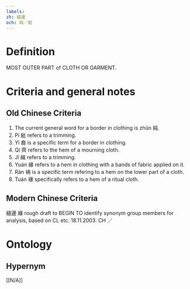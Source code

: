 ```yaml
---
labels: 
zh: 縫邊
och: 純／紕
---
```


# Definition
MOST OUTER PART of CLOTH OR GARMENT.
# Criteria and general notes
## Old Chinese Criteria
1. The current general word for a border in clothing is zhǔn 純.
2. Pí 紕 refers to a trimming.
3. Yì 裔 is a specific term for a border in clothing.
4. Qí 齊 refers to the hem of a mourning cloth.
5. Jī 緝 refers to a trimming.
6. Yuán 緣 refers to a hem in clothing with a bands of fabric applied on it.
7. Rán 袡 is a specific term refering to a hem on the lower part of a cloth.
8. Tuán 褖 specifically refers to a hem of a ritual cloth.
## Modern Chinese Criteria
縫邊
緣
rough draft to BEGIN TO identify synonym group members for analysis, based on CL etc. 18.11.2003. CH ／
# Ontology

## Hypernym
[[N/A]]